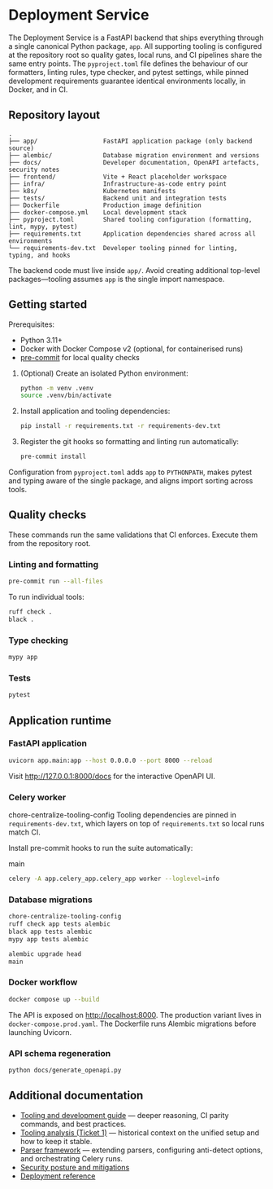 # Deployment Service

The Deployment Service is a FastAPI backend that ships everything through a single
canonical Python package, `app`. All supporting tooling is configured at the
repository root so quality gates, local runs, and CI pipelines share the same
entry points. The `pyproject.toml` file defines the behaviour of our formatters,
linting rules, type checker, and pytest settings, while pinned development
requirements guarantee identical environments locally, in Docker, and in CI.

## Repository layout

```
.
├── app/                  FastAPI application package (only backend source)
├── alembic/              Database migration environment and versions
├── docs/                 Developer documentation, OpenAPI artefacts, security notes
├── frontend/             Vite + React placeholder workspace
├── infra/                Infrastructure-as-code entry point
├── k8s/                  Kubernetes manifests
├── tests/                Backend unit and integration tests
├── Dockerfile            Production image definition
├── docker-compose.yml    Local development stack
├── pyproject.toml        Shared tooling configuration (formatting, lint, mypy, pytest)
├── requirements.txt      Application dependencies shared across all environments
└── requirements-dev.txt  Developer tooling pinned for linting, typing, and hooks
```

The backend code must live inside `app/`. Avoid creating additional top-level
packages—tooling assumes `app` is the single import namespace.

## Getting started

Prerequisites:

- Python 3.11+
- Docker with Docker Compose v2 (optional, for containerised runs)
- [pre-commit](https://pre-commit.com/#installation) for local quality checks

1. (Optional) Create an isolated Python environment:
   ```bash
   python -m venv .venv
   source .venv/bin/activate
   ```

2. Install application and tooling dependencies:
   ```bash
   pip install -r requirements.txt -r requirements-dev.txt
   ```

3. Register the git hooks so formatting and linting run automatically:
   ```bash
   pre-commit install
   ```

Configuration from `pyproject.toml` adds `app` to `PYTHONPATH`, makes pytest and
typing aware of the single package, and aligns import sorting across tools.

## Quality checks

These commands run the same validations that CI enforces. Execute them from the
repository root.

### Linting and formatting

```bash
pre-commit run --all-files
```

To run individual tools:

```bash
ruff check .
black .
```

### Type checking

```bash
mypy app
```

### Tests

```bash
pytest
```

## Application runtime

### FastAPI application

```bash
uvicorn app.main:app --host 0.0.0.0 --port 8000 --reload
```

Visit <http://127.0.0.1:8000/docs> for the interactive OpenAPI UI.

### Celery worker

chore-centralize-tooling-config
Tooling dependencies are pinned in `requirements-dev.txt`, which layers on top of `requirements.txt` so local runs match CI.

Install pre-commit hooks to run the suite automatically:

main
```bash
celery -A app.celery_app.celery_app worker --loglevel=info
```

### Database migrations

```bash
chore-centralize-tooling-config
ruff check app tests alembic
black app tests alembic
mypy app tests alembic

alembic upgrade head
main
```

### Docker workflow

```bash
docker compose up --build
```

The API is exposed on <http://localhost:8000>. The production variant lives in
`docker-compose.prod.yaml`. The Dockerfile runs Alembic migrations before
launching Uvicorn.

### API schema regeneration

```bash
python docs/generate_openapi.py
```

## Additional documentation

- [Tooling and development guide](docs/development/tooling.md) — deeper
  reasoning, CI parity commands, and best practices.
- [Tooling analysis (Ticket 1)](docs/development/tooling.md#tooling-analysis-ticket-1) —
  historical context on the unified setup and how to keep it stable.
- [Parser framework](docs/development/parser-framework.md) — extending parsers,
  configuring anti-detect options, and orchestrating Celery runs.
- [Security posture and mitigations](docs/SECURITY.md)
- [Deployment reference](docs/DEPLOYMENT.md)
